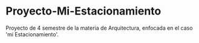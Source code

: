 # Proyecto-Mi-Estacionamiento
Proyecto de 4 semestre de la materia de Arquitectura, enfocada en el caso 'mi Estacionamiento'.
